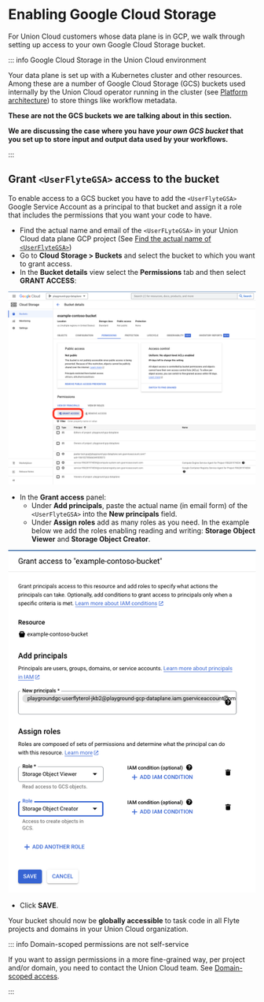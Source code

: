 # Enabling Google Cloud Storage

For Union Cloud customers whose data plane is in GCP, we walk through setting up access to your own Google Cloud Storage bucket.

::: info Google Cloud Storage in the Union Cloud environment

Your data plane is set up with a Kubernetes cluster and other resources.
Among these are a number of Google Cloud Storage (GCS) buckets used internally by the Union Cloud operator running in the cluster (see [Platform architecture](../../platform-architecture)) to store things like workflow metadata.

**These are not the GCS buckets we are talking about in this section.**

**We are discussing the case where you have **_**your own GCS bucket**_** that you set up to store input and output data used by your workflows.**

:::

## Grant `<UserFlyteGSA>` access to the bucket

To enable access to a GCS bucket you have to add the `<UserFlyteGSA>` Google Service Account as a principal to that bucket and assign it a role that includes the permissions that you want your code to have.

* Find the actual name and email of the `<UserFLyteGSA>` in your Union Cloud data plane GCP project (See [Find the actual name of `<UserFlyteGSA>`](index#find-the-actual-name-of-userflytegsa))
* Go to **Cloud Storage > Buckets** and select the bucket to which you want to grant access.
* In the **Bucket details** view select the **Permissions** tab and then select **GRANT ACCESS**:

![](../../../images/bucket-details.png)

* In the **Grant access** panel:
  * Under **Add principals**, paste the actual name (in email form) of the `<UserFlyteGSA>` into the **New principals** field.
  * Under **Assign roles** add as many roles as you need.
  In the example below we add the roles enabling reading and writing: **Storage Object Viewer** and **Storage Object Creator**.

![](../../../images/grant-access-to-bucket.png)

* Click **SAVE**.

Your bucket should now be **globally accessible** to task code in all Flyte projects and domains in your Union Cloud organization.

::: info Domain-scoped permissions are not self-service

If you want to assign permissions in a more fine-grained way, per project and/or domain, you need to contact the Union Cloud team.
See [Domain-scoped access](index#domain-scoped-access).

:::
